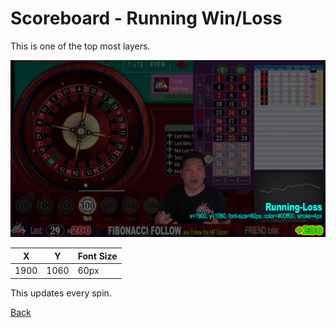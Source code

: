 # Scoreboard - Running Win/Loss

This is one of the top most layers.

![Running Win/Loss](img/Video-Layout-930-running-win-loss.png)

|X|Y|Font Size|
|-|-|-----|
|1900|1060|60px|

This updates every spin.

[Back](./)
